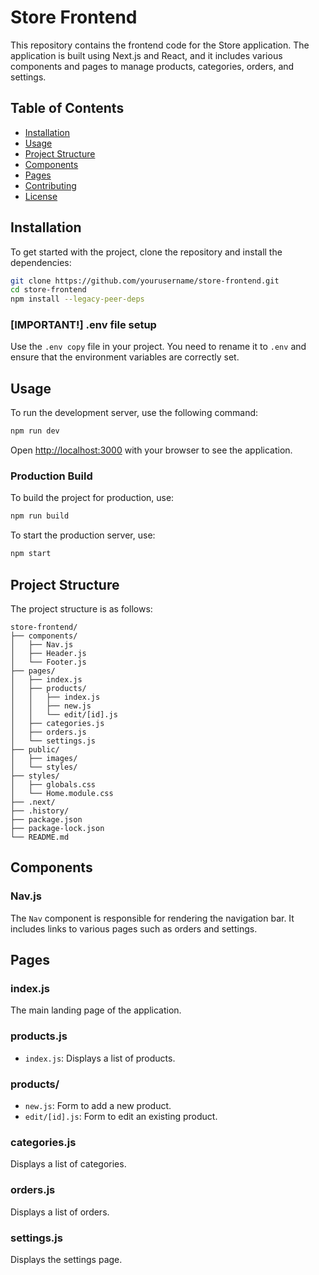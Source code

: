 # Store Frontend

This repository contains the frontend code for the Store application. The application is built using Next.js and React, and it includes various components and pages to manage products, categories, orders, and settings.

## Table of Contents

- [Installation](#installation)
- [Usage](#usage)
- [Project Structure](#project-structure)
- [Components](#components)
- [Pages](#pages)
- [Contributing](#contributing)
- [License](#license)

## Installation

To get started with the project, clone the repository and install the dependencies:

```bash
git clone https://github.com/yourusername/store-frontend.git
cd store-frontend
npm install --legacy-peer-deps
```
### [IMPORTANT!] .env file setup
Use the `.env copy` file in your project. You need to rename it to `.env` and ensure that the environment variables are correctly set. 

## Usage

To run the development server, use the following command:

```bash
npm run dev
```

Open [http://localhost:3000](http://localhost:3000) with your browser to see the application.

### Production Build
To build the project for production, use:

```bash
npm run build
```

To start the production server, use:

```bash
npm start
```

## Project Structure

The project structure is as follows:

```
store-frontend/
├── components/
│   ├── Nav.js
│   ├── Header.js
│   └── Footer.js
├── pages/
│   ├── index.js
│   ├── products/
│   │   ├── index.js
│   │   ├── new.js
│   │   └── edit/[id].js
│   ├── categories.js
│   ├── orders.js
│   └── settings.js
├── public/
│   ├── images/
│   └── styles/
├── styles/
│   ├── globals.css
│   └── Home.module.css
├── .next/
├── .history/
├── package.json
├── package-lock.json
└── README.md
```

## Components

### Nav.js

The `Nav` component is responsible for rendering the navigation bar. It includes links to various pages such as orders and settings.

## Pages

### index.js

The main landing page of the application.

### products.js

- `index.js`: Displays a list of products.

### products/

- `new.js`: Form to add a new product.
- `edit/[id].js`: Form to edit an existing product.

### categories.js

Displays a list of categories.

### orders.js

Displays a list of orders.

### settings.js

Displays the settings page.